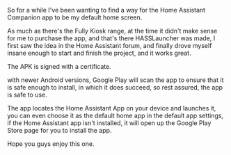 So for a while I've been wanting to find a way for the Home Assistant Companion app to be my default home screen.

As much as there's the Fully Kiosk range, at the time it didn't make sense for me to purchase the app, and that's there HASSLauncher was made, I first saw the idea in the Home Assistant forum, and finally drove myself insane enough to start and finish the
project, and it works great.

The APK is signed with a certificate.

with newer Android versions, Google Play will scan the app to ensure that it is safe enough to install, in which it does succeed, so rest assured, the app is safe to use.

The app locates the Home Assistant App on your device and launches it, you can even choose it as the default home app in the default app settings, if the Home Assistant app isn't installed, it will open up the Google Play Store page for you to install the app.

Hope you guys enjoy this one.
